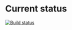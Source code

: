 # Current status

[![Build status](https://ci.appveyor.com/api/projects/status/uxxxshvfsbfxrqqt?svg=true)](https://ci.appveyor.com/project/EkaterinaMarkeeva/desk)
